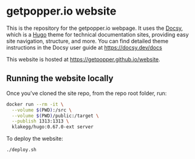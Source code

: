 # getpopper.io website

This is the repository for the getpopper.io webpage. It uses the 
[Docsy](https://github.com/google/docsy), which is a 
[Hugo](https://gohugo.io) theme for technical documentation sites, 
providing easy site navigation, structure, and more. You can find 
detailed theme instructions in the Docsy user guide at 
<https://docsy.dev/docs>

This website is hosted at <https://getpopper.github.io/website>.

## Running the website locally

Once you've cloned the site repo, from the repo root folder, run:

```bash
docker run --rm -it \
  --volume $(PWD):/src \
  --volume $(PWD)/public:/target \
  --publish 1313:1313 \
  klakegg/hugo:0.67.0-ext server
```

To deploy the website:

```bash
./deploy.sh
```
